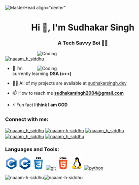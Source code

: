 ![MasterHead align="center"](https://camo.githubusercontent.com/f1c0fc76d120f760664938edd8e1818f9d407b03f8ce7d306e12094d8853b6a0/687474703a2f2f692e696d6775722e636f6d2f6337476d414a662e706e67)
<h1 align="center">Hi 👋, I'm Sudhakar Singh</h1>
<h3 align="center">A Tech Savvy Boi 👨‍🔧</h3>
<img align="right" alt="Coding" width="400" src="https://i.gifer.com/5eKX.gif">

<p align="left"> <a href="https://twitter.com/naaam_h_siddhu" target="blank"><img src="https://img.shields.io/twitter/follow/naaam_h_siddhu?logo=twitter&style=for-the-badge" alt="naaam_h_siddhu" /></a> </p>
<img align="right" alt="Coding" width="400" src="https://media0.giphy.com/media/RbDKaczqWovIugyJmW/giphy.gif?cid=ecf05e47k6kikx655y5zhpu3amg8fwu6zv2dwwpvz2eydv9t&rid=giphy.gif&ct=g">

- 🌱 I’m currently learning **DSA (c++)**

- 👨‍💻 All of my projects are available at [sudhakarsingh.dev](sudhakarsingh.dev)

- 📫 How to reach me **sudhakarsingh2004@gmail.com**

- ⚡ Fun fact **I think I am GOD**

<h3 align="left">Connect with me:</h3>
<p align="left">
<a href="https://twitter.com/naaam_h_siddhu" target="blank"><img align="center" src="https://raw.githubusercontent.com/rahuldkjain/github-profile-readme-generator/master/src/images/icons/Social/twitter.svg" alt="naaam_h_siddhu" height="30" width="40" /></a>
<a href="https://linkedin.com/in/naaam-h-siddhu" target="blank"><img align="center" src="https://raw.githubusercontent.com/rahuldkjain/github-profile-readme-generator/master/src/images/icons/Social/linked-in-alt.svg" alt="naaam-h-siddhu" height="30" width="40" /></a>
<a href="https://instagram.com/naaam_h_siddhu" target="blank"><img align="center" src="https://raw.githubusercontent.com/rahuldkjain/github-profile-readme-generator/master/src/images/icons/Social/instagram.svg" alt="naaam_h_siddhu" height="30" width="40" /></a>
<a href="https://www.codechef.com/users/naaam_h_siddhu" target="blank"><img align="center" src="https://cdn.jsdelivr.net/npm/simple-icons@3.1.0/icons/codechef.svg" alt="naaam_h_siddhu" height="30" width="40" /></a>
<a href="https://codeforces.com/profile/naaam_h_siddhu" target="blank"><img align="center" src="https://raw.githubusercontent.com/rahuldkjain/github-profile-readme-generator/master/src/images/icons/Social/codeforces.svg" alt="naaam_h_siddhu" height="30" width="40" /></a>
</p>

<h3 align="left">Languages and Tools:</h3>
<p align="left"> <a href="https://www.cprogramming.com/" target="_blank" rel="noreferrer"> <img src="https://raw.githubusercontent.com/devicons/devicon/master/icons/c/c-original.svg" alt="c" width="40" height="40"/> </a> <a href="https://www.w3schools.com/cpp/" target="_blank" rel="noreferrer"> <img src="https://raw.githubusercontent.com/devicons/devicon/master/icons/cplusplus/cplusplus-original.svg" alt="cplusplus" width="40" height="40"/> </a> <a href="https://www.w3schools.com/css/" target="_blank" rel="noreferrer"> <img src="https://raw.githubusercontent.com/devicons/devicon/master/icons/css3/css3-original-wordmark.svg" alt="css3" width="40" height="40"/> </a> <a href="https://git-scm.com/" target="_blank" rel="noreferrer"> <img src="https://www.vectorlogo.zone/logos/git-scm/git-scm-icon.svg" alt="git" width="40" height="40"/> </a> <a href="https://www.w3.org/html/" target="_blank" rel="noreferrer"> <img src="https://raw.githubusercontent.com/devicons/devicon/master/icons/html5/html5-original-wordmark.svg" alt="html5" width="40" height="40"/> </a> <a href="https://www.linux.org/" target="_blank" rel="noreferrer"> <img src="https://raw.githubusercontent.com/devicons/devicon/master/icons/linux/linux-original.svg" alt="linux" width="40" height="40"/> </a><a href="https://www.learnpython.org" target="_blank" rel="noreferrer"><img src="https://devicon-website.vercel.app/api/python/original.svg" alt="python" width="40" height="40"></img>
 </p>

<p><img align="left" src="https://github-readme-stats.vercel.app/api/top-langs?username=naaam-h-siddhu&show_icons=true&locale=en&layout=compact" alt="naaam-h-siddhu" /></p>


<p><img align="left" src="https://github-readme-streak-stats.herokuapp.com/?user=naaam-h-siddhu&" alt="naaam-h-siddhu" /></p>
